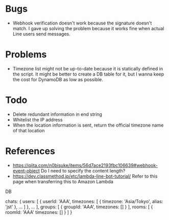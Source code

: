 # Bugs

- Webhook verification doesn't work because the signature doesn't match. I gave up solving the problem because it works fine when actual Line users send messages.

# Problems

- Timezone list might not be up-to-date because it is statically defined in the script.
    It might be better to create a DB table for it, but I wanna keep the cost for DynamoDB as low as possible.

# Todo

- Delete redundant information in end string
- Whitelist the IP address
- When the location information is sent, return the official timezone name of that location

# References

- https://qiita.com/n0bisuke/items/56d7ace2193fbc106639#webhook-event-object
    Do I need to specify the content length?
- https://dev.classmethod.jp/etc/lambda-line-bot-tutorial/
    Refer to this page when transferring this to Amazon Lambda

DB

chats: {
    users: [
        {
            userId: 'AAA',
            timezones: [
                {
                    timezone: 'Asia/Tokyo',
                    alias: 'jst'
                },
                ...
            ]
        },
        ...
    ],
    groups: [
        {
            groupId: 'AAA',
            timezones: []
        }
    ],
    rooms: [
        {
            roomId: 'AAA'
            timezones: []
        }
    ]
}